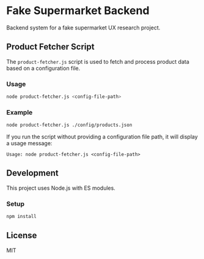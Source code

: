 # Fake Supermarket Backend

Backend system for a fake supermarket UX research project.

## Product Fetcher Script

The `product-fetcher.js` script is used to fetch and process product data based on a configuration file.

### Usage

```bash
node product-fetcher.js <config-file-path>
```

### Example

```bash
node product-fetcher.js ./config/products.json
```

If you run the script without providing a configuration file path, it will display a usage message:

```
Usage: node product-fetcher.js <config-file-path>
```

## Development

This project uses Node.js with ES modules.

### Setup

```bash
npm install
```

## License

MIT
